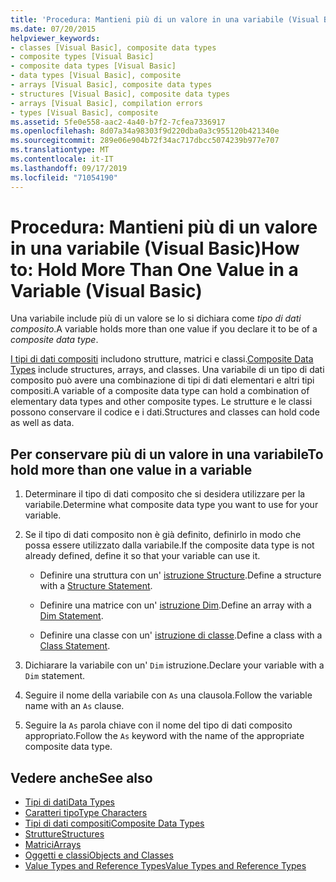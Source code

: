 ```yaml
---
title: 'Procedura: Mantieni più di un valore in una variabile (Visual Basic)'
ms.date: 07/20/2015
helpviewer_keywords:
- classes [Visual Basic], composite data types
- composite types [Visual Basic]
- composite data types [Visual Basic]
- data types [Visual Basic], composite
- arrays [Visual Basic], composite data types
- structures [Visual Basic], composite data types
- arrays [Visual Basic], compilation errors
- types [Visual Basic], composite
ms.assetid: 5fe0e558-aac2-4a40-b7f2-7cfea7336917
ms.openlocfilehash: 8d07a34a98303f9d220dba0a3c955120b421340e
ms.sourcegitcommit: 289e06e904b72f34ac717dbcc5074239b977e707
ms.translationtype: MT
ms.contentlocale: it-IT
ms.lasthandoff: 09/17/2019
ms.locfileid: "71054190"
---
```

# <a name="how-to-hold-more-than-one-value-in-a-variable-visual-basic"></a><span data-ttu-id="d4215-102">Procedura: Mantieni più di un valore in una variabile (Visual Basic)</span><span class="sxs-lookup"><span data-stu-id="d4215-102">How to: Hold More Than One Value in a Variable (Visual Basic)</span></span>

<span data-ttu-id="d4215-103">Una variabile include più di un valore se lo si dichiara come *tipo di dati composito*.</span><span class="sxs-lookup"><span data-stu-id="d4215-103">A variable holds more than one value if you declare it to be of a *composite data type*.</span></span>

<span data-ttu-id="d4215-104">[I tipi di dati compositi](../../../../visual-basic/programming-guide/language-features/data-types/composite-data-types.md) includono strutture, matrici e classi.</span><span class="sxs-lookup"><span data-stu-id="d4215-104">[Composite Data Types](../../../../visual-basic/programming-guide/language-features/data-types/composite-data-types.md) include structures, arrays, and classes.</span></span> <span data-ttu-id="d4215-105">Una variabile di un tipo di dati composito può avere una combinazione di tipi di dati elementari e altri tipi compositi.</span><span class="sxs-lookup"><span data-stu-id="d4215-105">A variable of a composite data type can hold a combination of elementary data types and other composite types.</span></span> <span data-ttu-id="d4215-106">Le strutture e le classi possono conservare il codice e i dati.</span><span class="sxs-lookup"><span data-stu-id="d4215-106">Structures and classes can hold code as well as data.</span></span>

## <a name="to-hold-more-than-one-value-in-a-variable"></a><span data-ttu-id="d4215-107">Per conservare più di un valore in una variabile</span><span class="sxs-lookup"><span data-stu-id="d4215-107">To hold more than one value in a variable</span></span>

1. <span data-ttu-id="d4215-108">Determinare il tipo di dati composito che si desidera utilizzare per la variabile.</span><span class="sxs-lookup"><span data-stu-id="d4215-108">Determine what composite data type you want to use for your variable.</span></span>

2. <span data-ttu-id="d4215-109">Se il tipo di dati composito non è già definito, definirlo in modo che possa essere utilizzato dalla variabile.</span><span class="sxs-lookup"><span data-stu-id="d4215-109">If the composite data type is not already defined, define it so that your variable can use it.</span></span>

    - <span data-ttu-id="d4215-110">Definire una struttura con un' [istruzione Structure](../../../../visual-basic/language-reference/statements/structure-statement.md).</span><span class="sxs-lookup"><span data-stu-id="d4215-110">Define a structure with a [Structure Statement](../../../../visual-basic/language-reference/statements/structure-statement.md).</span></span>

    - <span data-ttu-id="d4215-111">Definire una matrice con un' [istruzione Dim](../../../../visual-basic/language-reference/statements/dim-statement.md).</span><span class="sxs-lookup"><span data-stu-id="d4215-111">Define an array with a [Dim Statement](../../../../visual-basic/language-reference/statements/dim-statement.md).</span></span>

    - <span data-ttu-id="d4215-112">Definire una classe con un' [istruzione di classe](../../../../visual-basic/language-reference/statements/class-statement.md).</span><span class="sxs-lookup"><span data-stu-id="d4215-112">Define a class with a [Class Statement](../../../../visual-basic/language-reference/statements/class-statement.md).</span></span>

3. <span data-ttu-id="d4215-113">Dichiarare la variabile con un' `Dim` istruzione.</span><span class="sxs-lookup"><span data-stu-id="d4215-113">Declare your variable with a `Dim` statement.</span></span>

4. <span data-ttu-id="d4215-114">Seguire il nome della variabile con `As` una clausola.</span><span class="sxs-lookup"><span data-stu-id="d4215-114">Follow the variable name with an `As` clause.</span></span>

5. <span data-ttu-id="d4215-115">Seguire la `As` parola chiave con il nome del tipo di dati composito appropriato.</span><span class="sxs-lookup"><span data-stu-id="d4215-115">Follow the `As` keyword with the name of the appropriate composite data type.</span></span>

## <a name="see-also"></a><span data-ttu-id="d4215-116">Vedere anche</span><span class="sxs-lookup"><span data-stu-id="d4215-116">See also</span></span>

- [<span data-ttu-id="d4215-117">Tipi di dati</span><span class="sxs-lookup"><span data-stu-id="d4215-117">Data Types</span></span>](../../../../visual-basic/language-reference/data-types/index.md)
- [<span data-ttu-id="d4215-118">Caratteri tipo</span><span class="sxs-lookup"><span data-stu-id="d4215-118">Type Characters</span></span>](../../../../visual-basic/programming-guide/language-features/data-types/type-characters.md)
- [<span data-ttu-id="d4215-119">Tipi di dati compositi</span><span class="sxs-lookup"><span data-stu-id="d4215-119">Composite Data Types</span></span>](../../../../visual-basic/programming-guide/language-features/data-types/composite-data-types.md)
- [<span data-ttu-id="d4215-120">Strutture</span><span class="sxs-lookup"><span data-stu-id="d4215-120">Structures</span></span>](../../../../visual-basic/programming-guide/language-features/data-types/structures.md)
- [<span data-ttu-id="d4215-121">Matrici</span><span class="sxs-lookup"><span data-stu-id="d4215-121">Arrays</span></span>](../../../../visual-basic/programming-guide/language-features/arrays/index.md)
- [<span data-ttu-id="d4215-122">Oggetti e classi</span><span class="sxs-lookup"><span data-stu-id="d4215-122">Objects and Classes</span></span>](../../../../visual-basic/programming-guide/language-features/objects-and-classes/index.md)
- [<span data-ttu-id="d4215-123">Value Types and Reference Types</span><span class="sxs-lookup"><span data-stu-id="d4215-123">Value Types and Reference Types</span></span>](../../../../visual-basic/programming-guide/language-features/data-types/value-types-and-reference-types.md)
